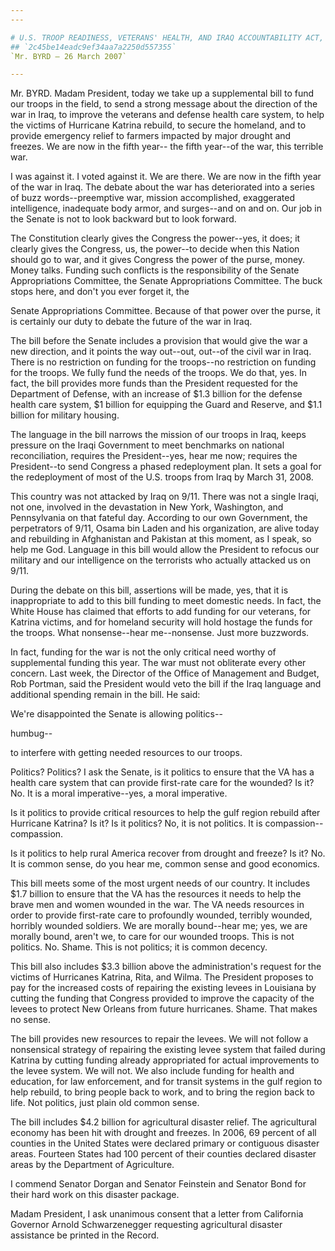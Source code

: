 ```yaml
---
---

# U.S. TROOP READINESS, VETERANS' HEALTH, AND IRAQ ACCOUNTABILITY ACT,
## `2c45be14eadc9ef34aa7a2250d557355`
`Mr. BYRD — 26 March 2007`

---
```



Mr. BYRD. Madam President, today we take up a supplemental bill to 
fund our troops in the field, to send a strong message about the 
direction of the war in Iraq, to improve the veterans and defense 
health care system, to help the victims of Hurricane Katrina rebuild, 
to secure the homeland, and to provide emergency relief to farmers 
impacted by major drought and freezes. We are now in the fifth year--
the fifth year--of the war, this terrible war.

I was against it. I voted against it. We are there. We are now in the 
fifth year of the war in Iraq. The debate about the war has 
deteriorated into a series of buzz words--preemptive war, mission 
accomplished, exaggerated intelligence, inadequate body armor, and 
surges--and on and on. Our job in the Senate is not to look backward 
but to look forward.

The Constitution clearly gives the Congress the power--yes, it does; 
it clearly gives the Congress, us, the power--to decide when this 
Nation should go to war, and it gives Congress the power of the purse, 
money. Money talks. Funding such conflicts is the responsibility of the 
Senate Appropriations Committee, the Senate Appropriations Committee. 
The buck stops here, and don't you ever forget it, the


Senate Appropriations Committee. Because of that power over the purse, 
it is certainly our duty to debate the future of the war in Iraq.

The bill before the Senate includes a provision that would give the 
war a new direction, and it points the way out--out, out--of the civil 
war in Iraq. There is no restriction on funding for the troops--no 
restriction on funding for the troops. We fully fund the needs of the 
troops. We do that, yes. In fact, the bill provides more funds than the 
President requested for the Department of Defense, with an increase of 
$1.3 billion for the defense health care system, $1 billion for 
equipping the Guard and Reserve, and $1.1 billion for military housing.

The language in the bill narrows the mission of our troops in Iraq, 
keeps pressure on the Iraqi Government to meet benchmarks on national 
reconciliation, requires the President--yes, hear me now; requires the 
President--to send Congress a phased redeployment plan. It sets a goal 
for the redeployment of most of the U.S. troops from Iraq by March 31, 
2008.

This country was not attacked by Iraq on 9/11. There was not a single 
Iraqi, not one, involved in the devastation in New York, Washington, 
and Pennsylvania on that fateful day. According to our own Government, 
the perpetrators of 9/11, Osama bin Laden and his organization, are 
alive today and rebuilding in Afghanistan and Pakistan at this moment, 
as I speak, so help me God. Language in this bill would allow the 
President to refocus our military and our intelligence on the 
terrorists who actually attacked us on 9/11.

During the debate on this bill, assertions will be made, yes, that it 
is inappropriate to add to this bill funding to meet domestic needs. In 
fact, the White House has claimed that efforts to add funding for our 
veterans, for Katrina victims, and for homeland security will hold 
hostage the funds for the troops. What nonsense--hear me--nonsense. 
Just more buzzwords.

In fact, funding for the war is not the only critical need worthy of 
supplemental funding this year. The war must not obliterate every other 
concern. Last week, the Director of the Office of Management and 
Budget, Rob Portman, said the President would veto the bill if the Iraq 
language and additional spending remain in the bill. He said:




 We're disappointed the Senate is allowing politics--


humbug--



 to interfere with getting needed resources to our troops.


Politics? Politics? I ask the Senate, is it politics to ensure that 
the VA has a health care system that can provide first-rate care for 
the wounded? Is it? No. It is a moral imperative--yes, a moral 
imperative.

Is it politics to provide critical resources to help the gulf region 
rebuild after Hurricane Katrina? Is it? Is it politics? No, it is not 
politics. It is compassion--compassion.

Is it politics to help rural America recover from drought and freeze? 
Is it? No. It is common sense, do you hear me, common sense and good 
economics.

This bill meets some of the most urgent needs of our country. It 
includes $1.7 billion to ensure that the VA has the resources it needs 
to help the brave men and women wounded in the war. The VA needs 
resources in order to provide first-rate care to profoundly wounded, 
terribly wounded, horribly wounded soldiers. We are morally bound--hear 
me; yes, we are morally bound, aren't we, to care for our wounded 
troops. This is not politics. No. Shame. This is not politics; it is 
common decency.

This bill also includes $3.3 billion above the administration's 
request for the victims of Hurricanes Katrina, Rita, and Wilma. The 
President proposes to pay for the increased costs of repairing the 
existing levees in Louisiana by cutting the funding that Congress 
provided to improve the capacity of the levees to protect New Orleans 
from future hurricanes. Shame. That makes no sense.

The bill provides new resources to repair the levees. We will not 
follow a nonsensical strategy of repairing the existing levee system 
that failed during Katrina by cutting funding already appropriated for 
actual improvements to the levee system. We will not. We also include 
funding for health and education, for law enforcement, and for transit 
systems in the gulf region to help rebuild, to bring people back to 
work, and to bring the region back to life. Not politics, just plain 
old common sense.

The bill includes $4.2 billion for agricultural disaster relief. The 
agricultural economy has been hit with drought and freezes. In 2006, 69 
percent of all counties in the United States were declared primary or 
contiguous disaster areas. Fourteen States had 100 percent of their 
counties declared disaster areas by the Department of Agriculture.

I commend Senator Dorgan and Senator Feinstein and Senator Bond for 
their hard work on this disaster package.

Madam President, I ask unanimous consent that a letter from 
California Governor Arnold Schwarzenegger requesting agricultural 
disaster assistance be printed in the Record.